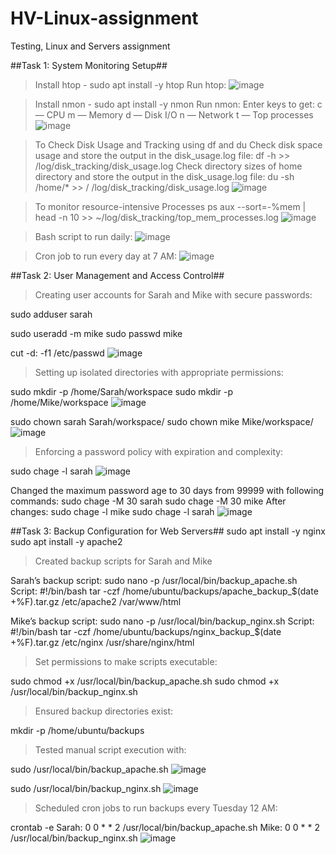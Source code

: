 # HV-Linux-assignment
Testing, Linux and Servers assignment

##Task 1: System Monitoring Setup##
>Install htop - sudo apt install -y htop
Run htop:
 ![image](https://github.com/user-attachments/assets/566e2b5a-0e84-476f-ad51-4f8f5f159594)

>Install nmon - sudo apt install -y nmon
Run nmon:
Enter keys to get:
c — CPU
m — Memory
d — Disk I/O
n — Network
t — Top processes
![image](https://github.com/user-attachments/assets/723cde27-017b-4217-88be-9e141efb0636)

 
>To Check Disk Usage and Tracking using df and du
Check disk space usage and store the output in the disk_usage.log file:
df -h >> /log/disk_tracking/disk_usage.log
Check directory sizes of home directory and store the output in the disk_usage.log file:
du -sh /home/* >> / /log/disk_tracking/disk_usage.log 
![image](https://github.com/user-attachments/assets/00125328-e9ed-48db-a898-882f71b101f9)

>To monitor resource-intensive Processes
ps aux --sort=-%mem | head -n 10 >> ~/log/disk_tracking/top_mem_processes.log 
![image](https://github.com/user-attachments/assets/de10da1c-1e17-4901-b364-44b8a3c51c1c)

>Bash script to run daily: 
![image](https://github.com/user-attachments/assets/c06433e4-a0e3-42fd-b4f5-8bbf565c4bfd)

>Cron job to run every day at 7 AM:
![image](https://github.com/user-attachments/assets/1e22273e-70da-48f3-9db4-01c5f52a92e9)

##Task 2: User Management and Access Control##
>Creating user accounts for Sarah and Mike with secure passwords:

sudo adduser sarah

sudo useradd -m mike
sudo passwd mike
 
cut -d: -f1 /etc/passwd
![image](https://github.com/user-attachments/assets/13398416-49cb-4fc1-9529-6832cb1c61ec)

>Setting up isolated directories with appropriate permissions:

sudo mkdir -p /home/Sarah/workspace
sudo mkdir -p /home/Mike/workspace
![image](https://github.com/user-attachments/assets/968ed09e-a476-4a37-a9be-69bcb69fa217)

sudo chown sarah Sarah/workspace/
sudo chown mike Mike/workspace/
![image](https://github.com/user-attachments/assets/81816205-f3d7-445d-8c91-7ba062bc44dd)

>Enforcing a password policy with expiration and complexity:

 sudo chage -l sarah
![image](https://github.com/user-attachments/assets/48d9399d-1492-446b-b8af-f9b3b0852280)

Changed the maximum password age to 30 days from 99999 with following commands:
 sudo chage -M 30 sarah
 sudo chage -M 30 mike
After changes:
 sudo chage -l mike
 sudo chage -l sarah
 ![image](https://github.com/user-attachments/assets/f73a9fab-76a9-4c3c-b595-c4f21711a904)

##Task 3: Backup Configuration for Web Servers##
 sudo apt install -y nginx
 sudo apt install -y apache2
>Created backup scripts for Sarah and Mike

Sarah’s backup script: 
sudo nano -p /usr/local/bin/backup_apache.sh
Script:
#!/bin/bash
tar -czf /home/ubuntu/backups/apache_backup_$(date +%F).tar.gz /etc/apache2 /var/www/html

Mike’s backup script: 
sudo nano -p /usr/local/bin/backup_nginx.sh
Script:
#!/bin/bash
tar -czf /home/ubuntu/backups/nginx_backup_$(date +%F).tar.gz /etc/nginx /usr/share/nginx/html

>Set permissions to make scripts executable:

sudo chmod +x /usr/local/bin/backup_apache.sh
sudo chmod +x /usr/local/bin/backup_nginx.sh

>Ensured backup directories exist:

mkdir -p /home/ubuntu/backups

>Tested manual script execution with:

sudo /usr/local/bin/backup_apache.sh
![image](https://github.com/user-attachments/assets/dc608410-ef22-45b1-9cd3-b69a6bd0c1e3)

sudo /usr/local/bin/backup_nginx.sh
![image](https://github.com/user-attachments/assets/47275ea2-d49d-47b3-b7c3-038ee1dc67e7)


>Scheduled cron jobs to run backups every Tuesday 12 AM:

crontab -e
Sarah: 0 0 * * 2 /usr/local/bin/backup_apache.sh
Mike: 0 0 * * 2 /usr/local/bin/backup_nginx.sh
![image](https://github.com/user-attachments/assets/992c3c84-d940-47a8-a29a-c736f4828cbb)

